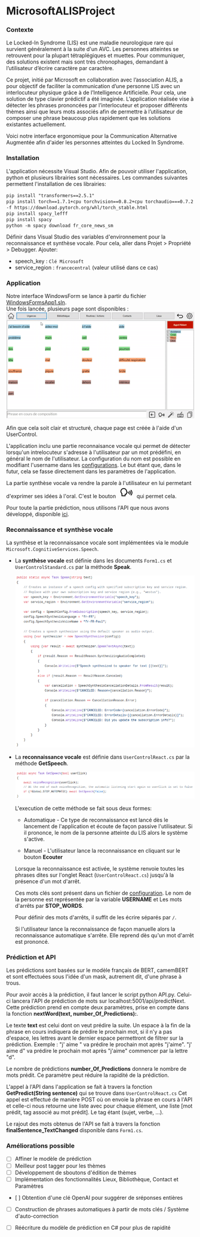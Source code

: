 # MicrosoftALISProject
### Contexte
Le Locked-In Syndrome (LIS) est une maladie neurologique rare qui survient généralement à la suite d'un AVC.  Les personnes atteintes se retrouvent pour la plupart tétraplégiques et muettes. Pour communiquer, des solutions existent mais sont très chronophages, demandant à l’utilisateur d’écrire caractère par caractère.

Ce projet, initié par Microsoft en collaboration avec l’association ALIS, a pour objectif de faciliter la communication d’une personne LIS avec un interlocuteur physique grâce à de l’Intelligence Artificielle. Pour cela, une solution de type clavier prédictif a été imaginée. L’application réalisée vise à  détecter les phrases prononcées par l’interlocuteur et proposer différents thèmes ainsi que leurs mots associés afin de permettre à l’utilisateur de composer une phrase beaucoup plus rapidement que les solutions existantes actuellement.

Voici notre interface ergonomique pour la Communication Alternative Augmentée afin d'aider les personnes atteintes du Locked In Syndrome.

### Installation

L'application nécessite Visual Studio.
Afin de pouvoir utiliser l'application, python et plusieurs librairies sont nécessaires.
Les commandes suivantes permettent l'installation de ces librairies:
```
pip install "transformers==2.5.1"
pip install torch==1.7.1+cpu torchvision==0.8.2+cpu torchaudio===0.7.2 -f https://download.pytorch.org/whl/torch_stable.html
pip install spacy_lefff
pip install spacy
python -m spacy download fr_core_news_sm
```

Définir dans Visual Studio des variables d'environnement pour la reconnaissance et synthèse vocale. Pour cela, aller dans Projet > Propriété > Debugger. Ajouter:
- speech_key : `Clé Microsoft`
- service_region : `francecentral` (valeur utilisé dans ce cas)

### Application

Notre interface WindowsForm se lance à partir du fichier [WindowsFormsApp1.sln](WindowsFormsApp1/WindowsFormsApp1.sln).  
Une fois lancée, plusieurs page sont disponibles :
![aLIS_demo](WindowsFormsApp1/Images/demo/aLIS_demo.gif)

Afin que cela soit clair et structuré, chaque page est créée à l'aide d'un UserControl.

L'application inclu une partie reconnaisance vocale qui permet de détecter lorsqu'un intrelocuteur s'adresse à l'utilisateur par un mot prédéfini, en général le nom de l'utilisateur. La configuration du nom est possible en modifiant l'username dans les [configurations](WindowsFormsApp1/Config/configFile). Le but étant que, dans le futur, cela se fasse directement dans les paramètres de l'application.

La partie synthèse vocale va rendre la parole à l'utilisateur en lui permetant d'exprimer ses idées à l'oral. C'est le bouton &nbsp;  ![vocal](WindowsFormsApp1/Images/speaking.png) &nbsp; qui permet cela. 

Pour toute la partie prédiction, nous utilisons l'API que nous avons développé, disponible [ici](WindowsFormsApp1\API).  

### Reconnaissance et synthèse vocale

La synthèse et la reconnaissance vocale sont implémentées via le module `Microsoft.CognitiveServices.Speech`. 
* La **synthèse vocale** est définie dans les documents `Form1.cs` et `UserControlStandard.cs` par la méthode **Speak**.

    ![synthèse_vocale_function](WindowsFormsApp1/Images/demo/voice_synthesis.png)
* La **reconnaissance vocale** est définie dans `UserControlReact.cs` par la méthode **GetSpeech**.

    ![getSPeech_function](WindowsFormsApp1/Images/demo/getSpeech_function.png)

  L'execution de cette méthode se fait sous deux formes:
  * Automatique - Ce type de reconnaissance est lancé dès le lancement de l'application et écoute de façon passive l'utilisateur. Si il prononce, le nom de la personne atteinte du LIS alors le système s'active.
  
  * Manuel - L'utilisateur lance la reconnaissance en cliquant sur le bouton **Ecouter**

  Lorsque la reconnaissance est activée, le système renvoie toutes les phrases dites sur l'onglet React (`UserControlReact.cs`) jusqu'à la présence d'un mot d'arrêt.

  Ces mots clés sont présent dans un fichier de [configuration](WindowsFormsApp1/Config/configFile). Le nom de la personne est représentée par la variable **USERNAME** et Les mots d'arrêts par **STOP_WORDS**.

  Pour définir des mots d'arrêts, il suffit de les écrire séparés par `/`.

  Si l'utilisateur lance la reconnaissance de façon manuelle alors la reconnaissance automatique s'arrête. Elle reprend dès qu'un mot d'arrêt est prononcé.

### Prédiction et API

Les prédictions sont basées sur le modèle français de BERT, camemBERT et sont effectuées sous l'idée d'un mask, autrement dit, d'une phrase à trous. 

Pour avoir accès à la prédiction, il faut lancer le script python API.py. Celui-ci lancera l'API de prédiction de mots sur localhost:5001/api/predictNext.
Cette prédiction prend en compte deux paramètres, prise en compte dans la fonction **nextWord(text, number_Of_Predictions):**. 

Le texte **text** est celui dont on veut prédire la suite. Un espace à la fin de la phrase en cours indiquera de prédire le prochain mot, si il n'y a pas d'espace, les lettres avant le dernier espace permettront de filtrer sur la prédiction. 
Exemple : "j' aime " va prédire le prochain mot après "j'aime". "j' aime d" va prédire le prochain mot après "j'aime" commencer par la lettre "d".

Le nombre de prédictions **number_Of_Predictions** donnera le nombre de mots prédit. Ce paramètre peut réduire la rapidité de la prédiction.

L'appel à l'API dans l'application se fait à travers la fonction **GetPredict(String sentence)** qui se trouve dans `UserControlReact.cs`
Cet appel est effectué de manière POST où on envoie la phrase en cours à l'API et celle-ci nous retourne une liste avec pour chaque élément, une liste [mot prédit, tag associé au mot prédit]. Le tag étant (sujet, verbe, ...).

Le rajout des mots obtenus de l'API se fait à travers la fonction **finalSentence_TextChanged** disponible dans `Form1.cs`.

### Améliorations possible

- [ ] Affiner le modèle de prédiction
- [ ] Meilleur post tagger pour les thèmes
- [ ] Développement de sboutons d'édition de thèmes
- [ ] Implémentation des fonctionnalités Lieux, Bibliothèque, Contact et Paramètres
- [ ] Obtention d'une clé OpenAI pour suggérer de sréponses entières
- [ ] Construction de phrases automatiques à partir de mots clés / Système d'auto-correction
- [ ] Réécriture du modèle de prédiction en C# pour plus de rapidité


